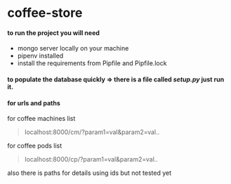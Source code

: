 # coffee-store

#### to run the project you will need 

* mongo server locally on your machine 
* pipenv installed 
* install the requirements from Pipfile and Pipfile.lock

#### to populate the database quickly => there is a file called *setup.py* just run it.

#### for urls and paths

for coffee machines list
> localhost:8000/cm/?param1=val&param2=val..

for coffee pods list
> localhost:8000/cp/?param1=val&param2=val..

also there is paths for details using ids but not tested yet
